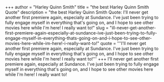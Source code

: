 +++
author = "Harley Quinn Smith"
title = "the best Harley Quinn Smith Quote"
description = "the best Harley Quinn Smith Quote: I'll never get another first premiere again, especially at Sundance. I've just been trying to fully engage myself in everything that's going on, and I hope to see other movies here while I'm here! I really want to!"
slug = "ill-never-get-another-first-premiere-again-especially-at-sundance-ive-just-been-trying-to-fully-engage-myself-in-everything-thats-going-on-and-i-hope-to-see-other-movies-here-while-im-here!-i-really-want-to!"
quote = '''I'll never get another first premiere again, especially at Sundance. I've just been trying to fully engage myself in everything that's going on, and I hope to see other movies here while I'm here! I really want to!'''
+++
I'll never get another first premiere again, especially at Sundance. I've just been trying to fully engage myself in everything that's going on, and I hope to see other movies here while I'm here! I really want to!
